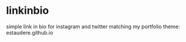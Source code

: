 # linkinbio
simple link in bio for instagram and twitter matching my portfolio theme: estaudere.github.io
